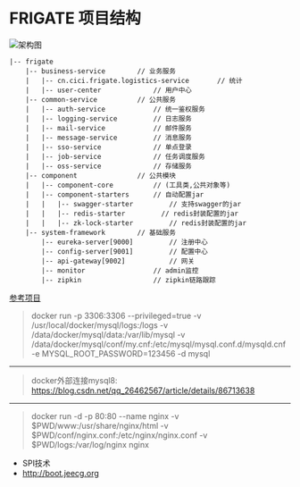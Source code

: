 # FRIGATE 项目结构

![架构图](http://assets.processon.com/chart_image/5d2c92cce4b02086110487cc.png)

```
|-- frigate
    |-- business-service        // 业务服务
    |   |-- cn.cici.frigate.logistics-service       // 统计
    |   |-- user-center             // 用户中心
    |-- common-service          // 公共服务
    |   |-- auth-service            // 统一鉴权服务
    |   |-- logging-service         // 日志服务
    |   |-- mail-service            // 邮件服务
    |   |-- message-service         // 消息服务
    |   |-- sso-service             // 单点登录
    |   |-- job-service             // 任务调度服务
    |   |-- oss-service             // 存储服务
    |-- component               // 公共模块
    |   |-- component-core          // (工具类,公共对象等)
    |   |-- component-starters      // 自动配置jar
    |   |   |-- swagger-starter         // 支持swagger的jar
    |   |   |-- redis-starter         // redis封装配置的jar
    |   |   |-- zk-lock-starter         // redis封装配置的jar
    |-- system-framework        // 基础服务
        |-- eureka-server[9000]         // 注册中心
        |-- config-server[9001]         // 配置中心
        |-- api-gateway[9002]           // 网关
        |-- monitor                 // admin监控
        |-- zipkin                  // zipkin链路跟踪
```

[参考项目](https://github.com/rench/scio)



> docker run -p 3306:3306 --privileged=true -v /usr/local/docker/mysql/logs:/logs -v /data/docker/mysql/data:/var/lib/mysql -v /data/docker/mysql/conf/my.cnf:/etc/mysql/mysql.conf.d/mysqld.cnf -e MYSQL_ROOT_PASSWORD=123456 -d mysql
------------------------
> docker外部连接mysql8: https://blog.csdn.net/qq_26462567/article/details/86713638
------------------------
> docker run -d -p 80:80 --name nginx -v $PWD/www:/usr/share/nginx/html -v $PWD/conf/nginx.conf:/etc/nginx/nginx.conf -v $PWD/logs:/var/log/nginx nginx


- SPI技术
- http://boot.jeecg.org